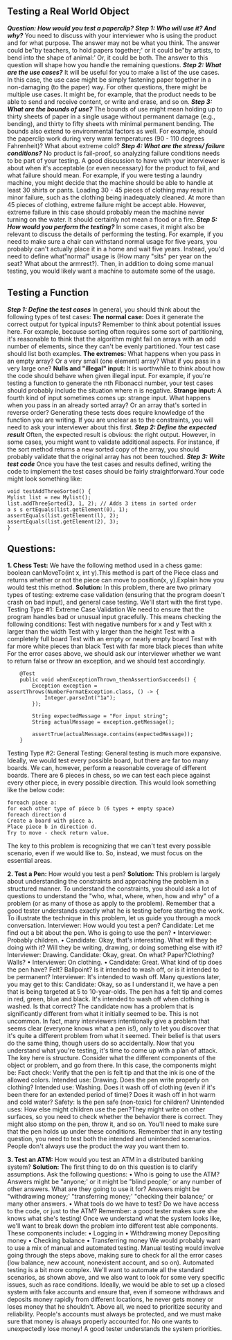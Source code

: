 ## Testing a Real World Object
**_Question: How would you test a paperclip?_**
**_Step 1: Who will use it? And why?_**
You need to discuss with your interviewer who is using the product and for what purpose. The answer may not be what you think. The answer could be"by teachers, to hold papers together;' or it could be"by artists, to bend into the shape of animal:' Or, it could be both. The answer to this question will shape how you handle the remaining questions.
**_Step 2: What are the use cases?_**
It will be useful for you to make a list of the use cases. In this case, the use case might be simply fastening paper together in a non-damaging (to the paper) way.
For other questions, there might be multiple use cases. It might be, for example, that the product needs to be able to send and receive content, or write and erase, and so on.
**_Step 3: What are the bounds of use?_**
The bounds of use might mean holding up to thirty sheets of paper in a single usage without permanent damage (e.g., bending), and thirty to fifty sheets with minimal permanent bending.
The bounds also extend to environmental factors as well. For example, should the paperclip work during very warm temperatures (90 - 110 degrees Fahrenheit)? What about extreme cold?
**_Step 4: What are the stress/ failure conditions?_**
No product is fail-proof, so analyzing failure conditions needs to be part of your testing. A good discussion to have with your interviewer is about when it's acceptable (or even necessary) for the product to fail, and what failure should mean.
For example, if you were testing a laundry machine, you might decide that the machine should be able to handle at least 30 shirts or pants. Loading 30 - 45 pieces of clothing may result in minor failure, such as the clothing being inadequately cleaned. At more than 45 pieces of clothing, extreme failure might be accept­ able. However, extreme failure in this case should probably mean the machine never turning on the water. It should certainly not mean a flood or a fire.
**_Step 5: How would you perform the testing?_**
In some cases, it might also be relevant to discuss the details of performing the testing. For example, if you need to make sure a chair can withstand normal usage for five years, you probably can't actually place it in a home and wait five years. Instead, you'd need to define what"normal" usage is (How many "sits" per year on the seat? What about the armrest?). Then, in addition to doing some manual testing, you would likely want a machine to automate some of the usage.

## Testing a Function
**_Step 1: Define the test cases_**
In general, you should think about the following types of test cases:
**The normal case:** Does it generate the correct output for typical inputs? Remember to think about poten­tial issues here. For example, because sorting often requires some sort of partitioning, it's reasonable to think that the algorithm might fail on arrays with an odd number of elements, since they can't be evenly partitioned. Your test case should list both examples.
**The extremes:** What happens when you pass in an empty array? Or a very small (one element) array? What if you pass in a very large one?
**Nulls and "illegal" input:** It is worthwhile to think about how the code should behave when given illegal input. For example, if you're testing a function to generate the nth Fibonacci number, your test cases should probably include the situation where n is negative.
**Strange input:** A fourth kind of input sometimes comes up: strange input. What happens when you pass in an already sorted array? Or an array that's sorted in reverse order?
Generating these tests does require knowledge of the function you are writing. If you are unclear as to the constraints, you will need to ask your interviewer about this first.
**_Step 2: Define the expected result_**
Often, the expected result is obvious: the right output. However, in some cases, you might want to validate additional aspects. For instance, if the sort method returns a new sorted copy of the array, you should probably validate that the original array has not been touched.
**_Step 3: Write test code_**
Once you have the test cases and results defined, writing the code to implement the test cases should be fairly straightforward.Your code might look something like:
```
void testAddThreeSorted() {
Mylist list = new Mylist();
list.addThreeSorted(3, 1, 2); // Adds 3 items in sorted order
a s s ertEquals(list.getElement(0), 1);
assertEquals(list.getElement(l), 2);
assertEquals(list.getElement(2), 3);
}
```

## Questions:
**1. Chess Test:** We have the following method used in a chess game: boolean canMoveTo(int x, int y).This method is part of the Piece class and returns whether or not the piece can move to position(x, y).Explain how you would test this method.
**Solution:**
In this problem, there are two primary types of testing: extreme case validation (ensuring that the program doesn't crash on bad input), and general case testing. We'll start with the first type.
Testing Type #1: Extreme Case Validation
We need to ensure that the program handles bad or unusual input gracefully. This means checking the following conditions:
Test with negative numbers for x and y Test with x larger than the width
Test with y larger than the height
Test with a completely full board
Test with an empty or nearly empty board
Test with far more white pieces than black
Test with far more black pieces than white
For the error cases above, we should ask our interviewer whether we want to return false or throw an excep­tion, and we should test accordingly.
```
	@Test
	public void whenExceptionThrown_thenAssertionSucceeds() {
		Exception exception = assertThrows(NumberFormatException.class, () -> {
			Integer.parseInt("1a");
		});

		String expectedMessage = "For input string";
		String actualMessage = exception.getMessage();

		assertTrue(actualMessage.contains(expectedMessage));
	}
```
Testing Type #2: General Testing:
General testing is much more expansive. Ideally, we would test every possible board, but there are far too many boards. We can, however, perform a reasonable coverage of different boards.
There are 6 pieces in chess, so we can test each piece against every other piece, in every possible direction. This would look something like the below code:
```
foreach piece a:
for each other type of piece b (6 types + empty space)
foreach direction d
Create a board with piece a.
Place piece b in direction d.
Try to move - check return value.
```
The key to this problem is recognizing that we can't test every possible scenario, even if we would like to. So, instead, we must focus on the essential areas.

**2. Test a Pen:** How would you test a pen?
**Solution:**
This problem is largely about understanding the constraints and approaching the problem in a structured manner.
To understand the constraints, you should ask a lot of questions to understand the "who, what, where, when, how and why" of a problem (or as many of those as apply to the problem). Remember that a good tester understands exactly what he is testing before starting the work.
To illustrate the technique in this problem, let us guide you through a mock conversation.
Interviewer: How would you test a pen?
Candidate: Let me find out a bit about the pen. Who is going to use the pen?
• Interviewer: Probably children.
• Candidate: Okay, that's interesting. What will they be doing with it? Will they be writing, drawing, or doing something else with it?
Interviewer: Drawing.
Candidate: Okay, great. On what? Paper?Clothing?Walls?
• Interviewer: On clothing.
• Candidate: Great. What kind of tip does the pen have? Felt? Ballpoint? Is it intended to wash off, or is it intended to be permanent?
Interviewer: It's intended to wash off. Many questions later, you may get to this:
Candidate: Okay, so as I understand it, we have a pen that is being targeted at 5 to 10-year-olds. The pen has a felt tip and comes in red, green, blue and black. It's intended to wash off when clothing is washed. Is that correct?
The candidate now has a problem that is significantly different from what it initially seemed to be. This is not uncommon. In fact, many interviewers intentionally give a problem that seems clear (everyone knows what a pen is!), only to let you discover that it's quite a different problem from what it seemed. Their belief is that users do the same thing, though users do so accidentally.
Now that you understand what you're testing, it's time to come up with a plan of attack. The key here is structure.
Consider what the different components of the object or problem, and go from there. In this case, the components might be:
Fact check: Verify that the pen is felt tip and that the ink is one of the allowed colors. Intended use: Drawing. Does the pen write properly on clothing?
Intended use: Washing. Does it wash off of clothing (even if it's been there for an extended period of time)? Does it wash off in hot warm and cold water?
Safety: Is the pen safe (non-toxic) for children?
Unintended uses: How else might children use the pen?They might write on other surfaces, so you need
to check whether the behavior there is correct. They might also stomp on the pen, throw it, and so on. 
You'll need to make sure that the pen holds up under these conditions.
Remember that in any testing question, you need to test both the intended and unintended scenarios. People don't always use the product the way you want them to.

**3. Test an ATM:** How would you test an ATM in a distributed banking system?
**Solution:**
The first thing to do on this question is to clarify assumptions. Ask the following questions:
• Who is going to use the ATM? Answers might be "anyone;' or it might be "blind people;' or any number of other answers.
What are they going to use it for? Answers might be "withdrawing money;' "transferring money;' "checking their balance;' or many other answers.
• What tools do we have to test? Do we have access to the code, or just to the ATM?
Remember: a good tester makes sure she knows what she's testing!
Once we understand what the system looks like, we'll want to break down the problem into different test­ able components. These components include:
• Logging in
• Withdrawing money Depositing money
• Checking balance
• Transferring money
We would probably want to use a mix of manual and automated testing.
Manual testing would involve going through the steps above, making sure to check for all the error cases (low balance, new account, nonexistent account, and so on).
Automated testing is a bit more complex. We'll want to automate all the standard scenarios, as shown above, and we also want to look for some very specific issues, such as race conditions. Ideally, we would be able to set up a closed system with fake accounts and ensure that, even if someone withdraws and deposits money rapidly from different locations, he never gets money or loses money that he shouldn't.
Above all, we need to prioritize security and reliability. People's accounts must always be protected, and we must make sure that money is always properly accounted for. No one wants to unexpectedly lose money! A good tester understands the system priorities.
